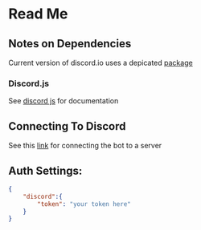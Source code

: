 # Read Me

## Notes on Dependencies
Current version of discord.io uses a depicated [package](https://github.com/renesansz/discord-greeter-bot/issues/44)

### Discord.js
See [discord js](https://discord.js.org/?source=post_page---------------------------#/docs/main/stable/general/welcome) for documentation


## Connecting To Discord
See this [link](https://github.com/jagrosh/MusicBot/wiki/Adding-Your-Bot-To-Your-Server) for connecting the bot to a server

## Auth Settings:
```json
{
    "discord":{
        "token": "your token here"
    }
}
```